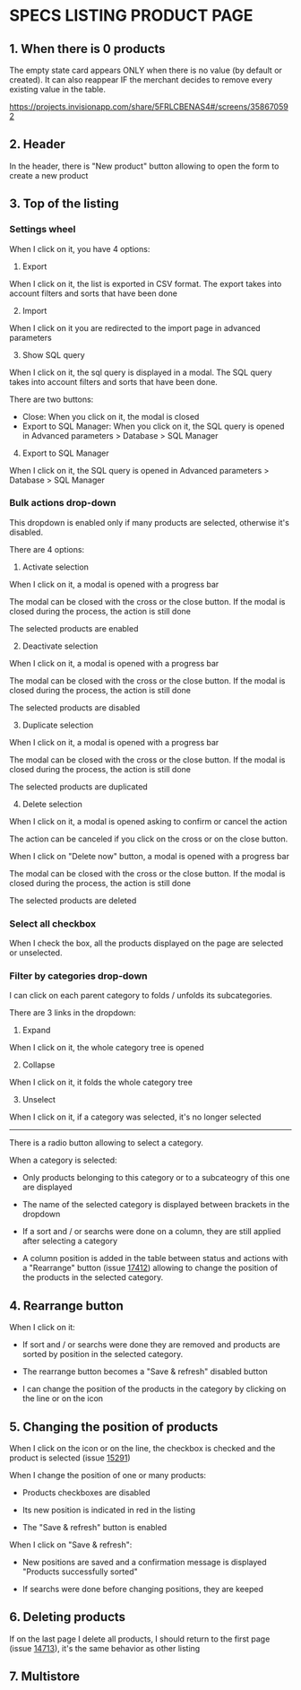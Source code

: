 # SPECS LISTING PRODUCT PAGE


## 1.    When there is 0 products

The empty state card appears ONLY when there is no value (by default or created). It can also reappear IF the merchant decides to remove every existing value in the table.

https://projects.invisionapp.com/share/5FRLCBENAS4#/screens/358670592

## 2.    Header

In the header, there is "New product" button allowing to open the form to create a new product

## 3.    Top of the listing

### Settings wheel
When I click on it, you have 4 options:
1) Export

When I click on it, the list is exported in CSV format.
The export takes into account filters and sorts that have been done

2) Import

When I click on it you are redirected to the import page in advanced parameters

3) Show SQL query

When I click on it, the sql query is displayed in a modal. The SQL query takes into account filters and sorts that have been done.

There are two buttons:
- Close: When you click on it, the modal is closed
- Export to SQL Manager: When you click on it, the SQL query is opened in Advanced parameters > Database > SQL Manager

4) Export to SQL Manager

When I click on it, the SQL query is opened in Advanced parameters > Database > SQL Manager

### Bulk actions drop-down

This dropdown is enabled only if many products are selected, otherwise it's disabled.

There are 4 options:

1) Activate selection

When I click on it, a modal is opened with a progress bar

The modal can be closed with the cross or the close button. If the modal is closed during the process, the action is still done

The selected products are enabled

2) Deactivate selection

When I click on it, a modal is opened with a progress bar

The modal can be closed with the cross or the close button. If the modal is closed during the process, the action is still done

The selected products are disabled

3) Duplicate selection

When I click on it, a modal is opened with a progress bar

The modal can be closed with the cross or the close button. If the modal is closed during the process, the action is still done

The selected products are duplicated

4) Delete selection

When I click on it, a modal is opened asking to confirm or cancel the action

The action can be canceled if you click on the cross or on the close button. 

When I click on "Delete now" button, a modal is opened with a progress bar

The modal can be closed with the cross or the close button. If the modal is closed during the process, the action is still done

The selected products are deleted


### Select all checkbox

When I check the box, all the products displayed on the page are selected or unselected.


### Filter by categories drop-down

I can click on each parent category to folds / unfolds its subcategories.

There are 3 links in the dropdown:
1) Expand

When I click on it, the whole category tree is opened

2) Collapse

When I click on it, it folds the whole category tree

3) Unselect

When I click on it, if a category was selected, it's no longer selected

-----

There is a radio button allowing to select a category. 

When a category is selected:
- Only products belonging to this category or to a subcateogry of this one are displayed 

- The name of the selected category is displayed between brackets in the dropdown

- If a sort and / or searchs were done on a column, they are still applied after selecting a category

- A column position is added in the table between status and actions with a "Rearrange" button (issue <a href="https://github.com/PrestaShop/PrestaShop/issues/17412">17412</a>) allowing to change the position of the products in the selected category.


## 4. Rearrange button

When I click on it:

- If sort and / or searchs were done they are removed and products are sorted by position in the selected category.

- The rearrange button becomes a "Save & refresh" disabled button

- I can change the position of the products in the category by clicking on the line or on the icon


## 5. Changing the position of products

When I click on the icon or on the line, the checkbox is checked and the product is selected (issue <a href="https://github.com/PrestaShop/PrestaShop/issues/15291">15291</a>)

When I change the position of one or many products:

- Products checkboxes are disabled

- Its new position is indicated in red in the listing

- The "Save & refresh" button is enabled

When I click on "Save & refresh":

- New positions are saved and a confirmation message is displayed "Products successfully sorted"

- If searchs were done before changing positions, they are keeped

## 6. Deleting products

If on the last page I delete all products, I should return to the first page (issue <a href="https://github.com/PrestaShop/PrestaShop/issues/14713">14713</a>), it's the same behavior as other listing

## 7. Multistore
